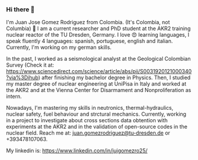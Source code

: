 ### Hi there 👋
I'm Juan Jose Gomez Rodriguez from Colombia. (It's Colombia, not Columbia)
🔭 I am a current researcher and PhD student at the AKR2 training nuclear reactor of the TU Dresden, Germany. 
I love :heart_eyes: learning languages, I speak fluently 4 languages: spanish, portuguese, english and italian. Currently, I'm working on my german skills. 

In the past, I worked as a seismological analyst at the Geological Colombian Survey (Check it at: https://www.sciencedirect.com/science/article/abs/pii/S0031920121000340?via%3Dihub) after finishing my bachelor degree in Physics. Then, I studied my master degree of nuclear engineering at UniPisa in Italy and worked at the AKR2 and at the Vienna Center for Disarmament and Nonproliferation as intern. 

Nowadays, I'm mastering my skills in neutronics, thermal-hydraulics, nuclear safety, fuel behaviour and strctural mechanics. Currently, working in a project to investigate about cross sections data obtention with experiments at the AKR2 and in the validation of open-source codes in the nuclear field. 
Reach me at: juan.gomezrodriguez@tu-dresden.de or +393478107063.

My linkedin is: https://www.linkedin.com/in/jujgomezro25/
<!--
**jgomezrodriguez/jgomezrodriguez** is a ✨ _special_ ✨ repository because its `README.md` (this file) appears on your GitHub profile.

Here are some ideas to get you started:

- 🔭 I’m currently working on ...
- 🌱 I’m currently learning ...
- 👯 I’m looking to collaborate on ...
- 🤔 I’m looking for help with ...
- 💬 Ask me about ...
- 📫 How to reach me: ...
- 😄 Pronouns: ...
- ⚡ Fun fact: ...
-->
